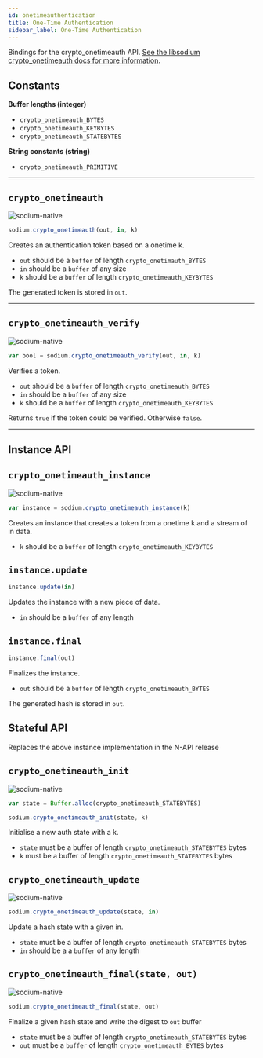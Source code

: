 ```yaml
---
id: onetimeauthentication
title: One-Time Authentication
sidebar_label: One-Time Authentication
---
```


Bindings for the crypto_onetimeauth API. [See the libsodium crypto_onetimeauth docs for more information](https://download.libsodium.org/doc/advanced/poly1305).

## Constants
**Buffer lengths (integer)**
* `crypto_onetimeauth_BYTES`
* `crypto_onetimeauth_KEYBYTES`
* `crypto_onetimeauth_STATEBYTES`

**String constants (string)**
* `crypto_onetimeauth_PRIMITIVE`

***
## `crypto_onetimeauth`
![sodium-native][node]
``` js
sodium.crypto_onetimeauth(out, in, k)
```
Creates an authentication token based on a onetime k.
* `out` should be a `buffer` of length `crypto_onetimauth_BYTES`
* `in` should be a `buffer` of any size
* `k` should be a `buffer` of length `crypto_onetimeauth_KEYBYTES`

The generated token is stored in `out`.
***
## `crypto_onetimeauth_verify`
![sodium-native][node]
``` js
var bool = sodium.crypto_onetimeauth_verify(out, in, k)
```
Verifies a token.
* `out` should be a `buffer` of length `crypto_onetimeauth_BYTES`
* `in` should be a `buffer` of any size
* `k` should be a `buffer` of length `crypto_onetimeauth_KEYBYTES`

Returns `true` if the token could be verified. Otherwise `false`.
***
## Instance API
## `crypto_onetimeauth_instance`
![sodium-native][node]
``` js
var instance = sodium.crypto_onetimeauth_instance(k)
```
Creates an instance that creates a token from a onetime k and a stream of in data.
* `k` should be a `buffer` of length `crypto_onetimeauth_KEYBYTES`

## `instance.update`
``` js
instance.update(in)
```
Updates the instance with a new piece of data.
* `in` should be a `buffer` of any length

## `instance.final`
``` js
instance.final(out)
```
Finalizes the instance.
* `out` should be a `buffer` of length `crypto_onetimeauth_BYTES`

The generated hash is stored in `out`.

## Stateful API
Replaces the above instance implementation in the N-API release
## `crypto_onetimeauth_init`
![sodium-native][node]
```js
var state = Buffer.alloc(crypto_onetimeauth_STATEBYTES)

sodium.crypto_onetimeauth_init(state, k)
```
Initialise a new auth state with a k.
* `state` must be a buffer of length `crypto_onetimeauth_STATEBYTES` bytes
* `k` must be a buffer of length `crypto_onetimeauth_STATEBYTES` bytes

## `crypto_onetimeauth_update`
![sodium-native][node]
```js
sodium.crypto_onetimeauth_update(state, in)
```
Update a hash state with a given in.
* `state` must be a buffer of length `crypto_onetimeauth_STATEBYTES` bytes
* `in` should be a a `buffer` of any length

## `crypto_onetimeauth_final(state, out)`
![sodium-native][node]
```js
sodium.crypto_onetimeauth_final(state, out)
```
Finalize a given hash state and write the digest to `out` buffer
* `state` must be a buffer of length `crypto_onetimeauth_STATEBYTES` bytes
* `out` must be a `buffer` of length `crypto_onetimeauth_BYTES` bytes

[js]: /docs/img/icon_js.svg
[node]: /docs/img/nodejs-icon.svg
